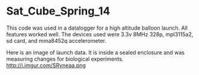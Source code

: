 Sat_Cube_Spring_14
==================

This code was used in a datalogger for a high altitude balloon launch. All features worked well. 
The devices used were 3.3v 8MHz 328p, mpl3115a2, sd card, and mma8452q accelerometer. 

Here is an image of launch data. It is inside a sealed enclosure and was measuring changes for 
biological experiments. http://i.imgur.com/SRyneaa.png

